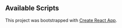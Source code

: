## Available Scripts

This project was bootstrapped with [Create React App](https://github.com/facebook/create-react-app).
